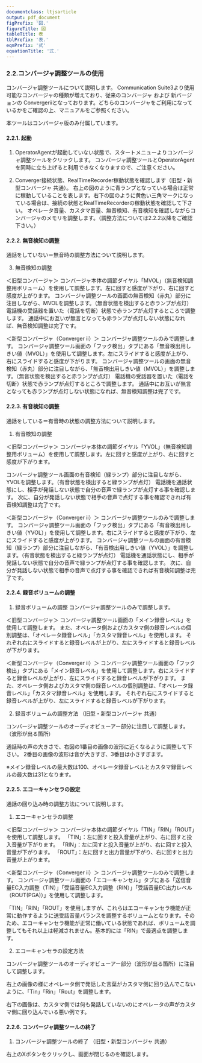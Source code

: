 ```yaml
---
documentclass: ltjsarticle
output: pdf_document
figPrefix: '図.'
figureTitle: 図
tableTitle: 表
tblPrefix: '表.'
eqnPrefix: '式'
equationTitle: '式.'
---
```


### 2.2.コンバージャ調整ツールの使用
コンバージャ調整ツールについて説明します。
Communication Suite3より使用可能なコンバージャの種類が増えており、従来のコンバージャ および 新バージョンの Convergerⅱとなっております。どちらのコンバージャをご利用になっているかをご確認の上、マニュアルをご参照ください。

本ツールはコンバージャ版のみ付属しています。

#### 2.2.1. 起動

1.	OperatorAgentが起動していない状態で、スタートメニューよりコンバージャ調整ツールをクリックします。
コンバージャ調整ツールとOperatorAgentを同時に立ち上げると利用できなくなりますので、ご注意ください。

2.	Converger接続状態、RealTimeRecorder稼動状態を確認します（旧型・新型コンバージャ 共通）。
右上の図のように青ランプとなっている場合は正常に稼動していることを表します。右下の図のように黄色い三角マークになっている場合は、接続の状態とRealTimeRecorderの稼動状態を確認して下さい。
オペレータ音量、カスタマ音量、無音検知、有音検知を確認しながらコンバージャのメモリを調整します。（調整方法については2.2.2以降をご確認下さい。）

#### 2.2.2. 無音検知の調整
通話をしていない＝無音時の調整方法について説明します。

3.	無音検知の調整

＜旧型コンバージャ＞
コンバージャ本体の調節ダイヤル「MVOL」（無音検知調整用ボリューム）を使用して調整します。左に回すと感度が下がり、右に回すと感度が上がります。
コンバージャ調整ツールの画面の無音検知（赤丸）部分に注目しながら、MVOLを調整します。（無音状態を検出すると赤ランプが点灯）
電話機の受話器を置いた（電話を切断）状態で赤ランプが点灯するところで調整します。
通話中にお互いが無言となっても赤ランプが点灯しない状態になれば、無音検知調整は完了です。

＜新型コンバージャ（Converger ii）＞
コンバージャ調整ツールのみで調整します。
コンバージャ調整ツール画面の「フック検出」タブにある「無音検出用しきい値（MVOL）」を使用して調整します。左にスライドすると感度が上がり、右にスライドすると感度が下がります。
コンバージャ調整ツールの画面の無音検知（赤丸）部分に注目しながら、「無音検出用しきい値（MVOL）」を調整します。（無音状態を検出すると赤ランプが点灯）
電話機の受話器を置いた（電話を切断）状態で赤ランプが点灯するところで調整します。
通話中にお互いが無言となっても赤ランプが点灯しない状態になれば、無音検知調整は完了です。

#### 2.2.3. 有音検知の調整
通話をしている＝有音時の状態の調整方法について説明します。

1.	有音検知の調整

＜旧型コンバージャ＞
コンバージャ本体の調節ダイヤル「YVOL」（無音検知調整用ボリューム）を使用して調整します。左に回すと感度が上がり、右に回すと感度が下がります。
　

コンバージャ調整ツール画面の有音検知（緑ランプ）部分に注目しながら、YVOLを調整します。（有音状態を検出すると緑ランプが点灯）
電話機を通話状態にし、相手が発話しない状態で自分の音声で緑ランプが点灯する事を確認します。
次に、自分が発話しない状態で相手の音声で点灯する事を確認できれば有音検知調整は完了です。


＜新型コンバージャ（Converger ii）＞
コンバージャ調整ツールのみで調整します。
コンバージャ調整ツール画面の「フック検出」タブにある「有音検出用しきい値（YVOL）」を使用して調整します。右にスライドすると感度が下がり、左にスライドすると感度が上がります。
コンバージャ調整ツールの画面の有音検知（緑ランプ）部分に注目しながら、「有音検出用しきい値（YVOL）」を調整します。（有音状態を検出すると緑ランプが点灯）
電話機を通話状態にし、相手が発話しない状態で自分の音声で緑ランプが点灯する事を確認します。
次に、自分が発話しない状態で相手の音声で点灯する事を確認できれば有音検知調整は完了です。

#### 2.2.4. 録音ボリュームの調整

1.	録音ボリュームの調整
コンバージャ調整ツールのみで調整します。

＜旧型コンバージャ＞
コンバージャ調整ツール画面の「メイン録音レベル」を使用して調整します。
また、オペレータ側およびカスタマ側の録音レベルの個別調整は、「オペレータ録音レベル」「カスタマ録音レベル」を使用します。
それぞれ右にスライドすると録音レベルが上がり、左にスライドすると録音レベルが下がります。
　

＜新型コンバージャ（Converger ii）＞
コンバージャ調整ツール画面の「フック検出」タブにある「メイン録音レベル」を使用して調整します。右にスライドすると録音レベルが上がり、左にスライドすると録音レベルが下がります。
また、オペレータ側およびカスタマ側の録音レベルの個別調整は、「オペレータ録音レベル」「カスタマ録音レベル」を使用します。
それぞれ右にスライドすると録音レベルが上がり、左にスライドすると録音レベルが下がります。

2.	録音ボリュームの調整方法
（旧型・新型コンバージャ 共通）

コンバージャ調整ツールのオーディオビューアー部分に注目して調整します。（波形が出る箇所）

通話時の声の大きさで、右図の1番目の画像の波形に近くなるように調整して下さい。
2番目の画像の波形は音が大きすぎ、3番目は小さすぎます。

※メイン録音レベルの最大数は100、オペレータ録音レベルとカスタマ録音レベルの最大数は31となります。


#### 2.2.5. エコーキャンセラの設定
通話の回り込み時の調整方法について説明します。

1.	エコーキャンセラの調整

＜旧型コンバージャ＞
コンバージャ本体の調節ダイヤル「TIN」「RIN」「ROUT」を使用して調整します。
「TIN」：左に回すと投入音量が上がり、右に回すと投入音量が下がります。
「RIN」：左に回すと投入音量が上がり、右に回すと投入音量が下がります。
「ROUT」：左に回すと出力音量が下がり、右に回すと出力音量が上がります。


＜新型コンバージャ（Converger ii）＞
コンバージャ調整ツールのみで調整します。
コンバージャ調整ツール画面の「エコーキャンセル」タブにある「送信音量EC入力調整（TIN）」「受話音量EC入力調整（RIN）」「受話音量EC出力レベル（ROUT(PGA)）」を使用して調整します。

「TIN」「RIN」「ROUT」を使用しますが、これらはエコーキャンセラ機能が正常に動作するように送受話音量バランスを調整するボリュームとなります。そのため、エコーキャンセラ機能が正常に働いている状態であれば、ボリュームを調整してもそれ以上は軽減されません。基本的には「RIN」で最適点を調整します。


2.	エコーキャンセラの設定方法

コンバージャ調整ツールのオーディオビューアー部分（波形が出る箇所）に注目して調整します。

右上の画像の様にオペレータ側で発話した言葉がカスタマ側に回り込んでこないように、「Tin」「Rin」「Rout」を調整します。

右下の画像は、カスタマ側では何も発話していないのにオペレータの声がカスタマ側に回り込んでいる悪い例です。

#### 2.2.6. コンバージャ調整ツールの終了
1.	コンバージャ調整ツールの終了
（旧型・新型コンバージャ 共通）

右上のXボタンをクリックし、画面が閉じるのを確認します。
